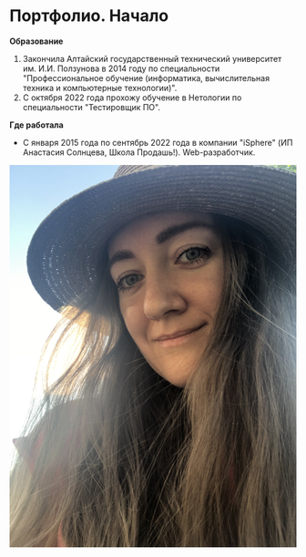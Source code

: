# Портфолио. Начало

**Образование**

1. Закончила Алтайский государственный технический университет им. И.И. Ползунова в 2014 году по специальности "Профессиональное обучение (информатика, вычислительная техника и компьютерные технологии)".
2. С октября 2022 года прохожу обучение в Нетологии по специальности "Тестировщик ПО".

**Где работала**

- С января 2015 года по сентябрь 2022 года в компании "iSphere" (ИП Анастасия Солнцева, Школа Продашь!). Web-разработчик.

![Это я](images/IMG_0586.jpg)
